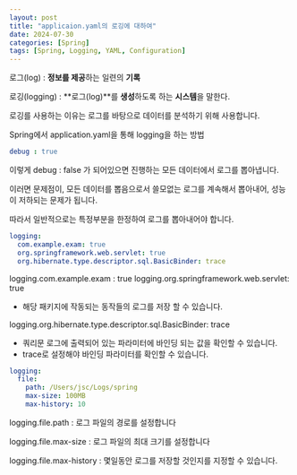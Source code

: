 ```yaml
---
layout: post
title: "applicaion.yaml의 로깅에 대하여"
date: 2024-07-30
categories: [Spring]
tags: [Spring, Logging, YAML, Configuration]
---
```


로그(log) : **정보를 제공**하는 일련의 **기록**

로깅(logging) : **로그(log)**를 **생성**하도록 하는 **시스템**을 말한다.

로깅를 사용하는 이유는 로그를 바탕으로 데이터를 분석하기 위해 사용합니다.


Spring에서 application.yaml을 통해 logging을 하는 방법

```yaml
debug : true
```

이렇게 debug : false 가 되어있으면 진행하는 모든 데이터에서 로그를 뽑아냅니다.

이러면 문제점이, 모든 데이터를 뽑음으로서 쓸모없는 로그를 계속해서 뽑아내어, 성능이 저하되는 문제가 됩니다.

따라서 일반적으로는 특정부분을 한정하여 로그를 뽑아내어야 합니다.


```yaml
logging:
  com.example.exam: true
  org.springframework.web.servlet: true
  org.hibernate.type.descriptor.sql.BasicBinder: trace
```

logging.com.example.exam : true
logging.org.springframework.web.servlet: true

* 해당 패키지에 작동되는 동작들의 로그를 저장 할 수 있습니다.

logging.org.hibernate.type.descriptor.sql.BasicBinder: trace

* 쿼리문 로그에 출력되어 있는 파라미터에 바인딩 되는 값을 확인할 수 있습니다.
* trace로 설정해야 바인딩 파라미터를 확인할 수 있습니다.


```yaml
logging:
  file:
    path: /Users/jsc/Logs/spring
    max-size: 100MB
    max-history: 10
```

logging.file.path : 로그 파일의 경로를 설정합니다

logging.file.max-size : 로그 파일의 최대 크기를 설정합니다

logging.file.max-history : 몇일동안 로그를 저장할 것인지를 지정할 수 있습니다.
